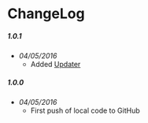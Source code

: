 ChangeLog
=========

##### 1.0.1
- _04/05/2016_
  - Added [Updater](https://github.com/kolsys/plex-channel-updater)

##### 1.0.0
- _04/05/2016_
  - First push of local code to GitHub
